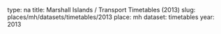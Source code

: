 type: na
title: Marshall Islands / Transport Timetables (2013)
slug: places/mh/datasets/timetables/2013
place: mh
dataset: timetables
year: 2013
